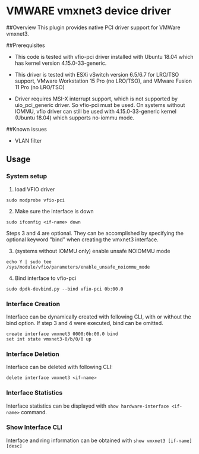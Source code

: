 VMWARE vmxnet3 device driver
============================

##Overview
This plugin provides native PCI driver support for VMWare vmxnet3.

##Prerequisites
 * This code is tested with vfio-pci driver installed with Ubuntu 18.04 which
has kernel version 4.15.0-33-generic.

 * This driver is tested with ESXi vSwitch version 6.5/6.7 for LRO/TSO support, VMware Workstation 15 Pro (no LRO/TSO), and VMware Fusion 11 Pro (no LRO/TSO)

 * Driver requires MSI-X interrupt support, which is not supported by
uio_pci_generic driver. So vfio-pci must be used. On systems without IOMMU,
vfio driver can still be used with 4.15.0-33-generic kernel (Ubuntu 18.04) which supports no-iommu mode.

##Known issues

* VLAN filter

## Usage
### System setup

1. load VFIO driver
```
sudo modprobe vfio-pci
```

2. Make sure the interface is down
```
sudo ifconfig <if-name> down
```

Steps 3 and 4 are optional. They can be accomplished by specifying the optional keyword "bind" when creating the vmxnet3 interface.

3. (systems without IOMMU only) enable unsafe NOIOMMU mode
```
echo Y | sudo tee /sys/module/vfio/parameters/enable_unsafe_noiommu_mode
```

4. Bind interface to vfio-pci
```
sudo dpdk-devbind.py --bind vfio-pci 0b:00.0
```

### Interface Creation
Interface can be dynamically created with following CLI, with or without the bind option. If step 3 and 4 were executed, bind can be omitted.
```
create interface vmxnet3 0000:0b:00.0 bind
set int state vmxnet3-0/b/0/0 up
```

### Interface Deletion
Interface can be deleted with following CLI:
```
delete interface vmxnet3 <if-name>
```

### Interface Statistics
Interface statistics can be displayed with `show hardware-interface <if-name>`
command.

### Show Interface CLI
Interface and ring information can be obtained with
`show vmxnet3 [if-name] [desc]`
